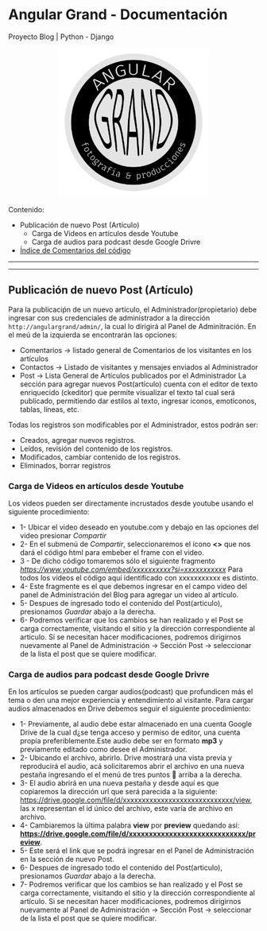 # Angular Grand - Documentación
Proyecto Blog | Python - Django

<div style="text-align:center">
<img src="Proyecto_Blog/App_Core/static/App_Core/img/AG-logo.svg" alt="Logo Agular Grand" width="300" hight="300"/>
</div>

Contenido:

* Publicación de nuevo Post (Artículo)
    * Carga de Videos en artículos desde Youtube
    * Carga de audios para podcast desde Google Drivre
* [Índice de Comentarios del código](./comentarios.md)


---
---
## Publicación de nuevo Post (Artículo)
Para la publicaciṕn de un nuevo artículo, el Administrador(propietario) debe ingresar con sus
credenciales de administrador a la dirección `http://angulargrand/admin/`, la cual lo dirigirá
al Panel de Adminitración.
En el meú de la izquierda se encontrarán las opciones:
* Comentarios  -> listado general de Comentarios de los visitantes en los artículos
* Contactos    -> Listado de visitantes y mensajes enviados al Administrador
* Post         -> Lista General de Artículos publicados por el Administrador
La sección para agregar nuevos Post(artículo) cuenta con el editor de texto enriquecido (ckeditor) que permite visualizar el texto
tal cual será publicado, permitiendo dar estilos al texto, ingresar iconos, emoticonos, tablas,
líneas, etc.

Todas los registros son modificables por el Administrador, estos podrán ser:
* Creados, agregar nuevos registros.
* Leídos, revisión del contenido de los registros.
* Modificados, cambiar contenido de los registros.
* Eliminados, borrar registros

### Carga de Videos en artículos desde Youtube
Los videos pueden ser directamente incrustados desde youtube usando el siguiente procedimiento:
* 1- Ubicar el video deseado en youtube.com y debajo en las opciones del video presionar *Compartir* 
* 2- En el submenú de *Compartir*, seleccionaremos el ícono **<>** que nos dará el código html para 
embeber el frame con el video.
* 3 - De dicho código tomaremos sólo el siguiente fragmento *https://www.youtube.com/embed/xxxxxxxxxx?si=xxxxxxxxxxx*
Para todos los videos el código aquí identificado con xxxxxxxxxxx es distinto.
* 4- Este fragmente es el que debemos ingresar en el campo video del panel de Administración del Blog
para agregar un video al artículo.
* 5- Despues de ingresado todo el contenido del Post(articulo), presionamos *Guardar* abajo a la derecha.
* 6- Podremos verificar que los cambios se han realizado y el Post se carga correctamente, visitando el 
sitio y la dirección correspondiente al artículo. Si se necesitan hacer modificaciones, podremos dirigirnos
nuevamente al Panel de Administración -> Sección Post -> seleccionar de la lista el post que se quiere modificar.


### Carga de audios para podcast desde Google Drivre
En los artículos se pueden cargar audios(podcast) que profundicen más el tema o den una mejor experiencia
y entendimiento al visitante. Para cargar audios almacenados en Drive debemos seguir el siguiente
procedimiento:
* 1- Previamente, al audio debe estar almacenado en una cuenta Google Drive de la cual d¿se tenga acceso
y permiso de editor, una cuenta propia preferiblemente.Este audio debe ser en formato **mp3** y previamente 
editado como desee el Administrador.
* 2- Ubicando el archivo, abrirlo. Drive mostrará una vista previa y reproducirá el audio, acá solicitaremos
abrir el archivo en una nueva pestaña ingresando el el menú de tres puntos **󰇙** arriba a la derecha.
* 3- El audio abrirá en una nueva pestaña y desde aquí es que copiaremos la dirección url que será parecida
a la siguiente: https://drive.google.com/file/d/xxxxxxxxxxxxxxxxxxxxxxxxxxxxx/view, las x representan el id 
único del archivo, este varía de archivo en archivo.
* 4- Cambiaremos la última palabra **view** por **preview** quedando así:
**https://drive.google.com/file/d/xxxxxxxxxxxxxxxxxxxxxxxxxxxxx/preview**.
* 5- Este será el link que se podrá ingresar en el Panel de Administración en la sección de nuevo Post.
* 6- Despues de ingresado todo el contenido del Post(articulo), presionamos *Guardar* abajo a la derecha.
* 7- Podremos verificar que los cambios se han realizado y el Post se carga correctamente, visitando el 
sitio y la dirección correspondiente al artículo. Si se necesitan hacer modificaciones, podremos dirigirnos
nuevamente al Panel de Administración -> Sección Post -> seleccionar de la lista el post que se quiere modificar.


